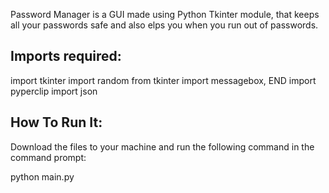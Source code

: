 Password Manager is a GUI made using Python Tkinter module, that keeps all your passwords safe and also elps you when you run out of passwords.

Imports required:
------------------

import tkinter
import random
from tkinter import messagebox, END
import pyperclip
import json

How To Run It:
------------------

Download the files to your machine and run the following command in the command prompt:

python main.py
